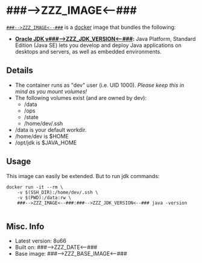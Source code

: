 # ###-->ZZZ_IMAGE<--###  

[`###-->ZZZ_IMAGE<--###`][1] is a [docker][2] image that bundles the following:  
* **[Oracle JDK v###-->ZZZ_JDK_VERSION<--###][3]:** Java Platform, Standard Edition (Java SE) lets you develop and deploy Java applications on desktops and servers, as well as embedded environments.  

## Details
* The container runs as "dev" user (i.e. UID 1000). *Please keep this in mind as you mount volumes!* 
* The following volumes exist (and are owned by dev):  
  - /data
  - /ops
  - /state
  - /home/dev/.ssh
* /data is your default workdir.   
* /home/dev is $HOME  
* /opt/jdk is $JAVA_HOME  

## Usage 
This image can easily be extended.  But to run jdk commands:

````
docker run -it --rm \
	-v $(SSH_DIR):/home/dev/.ssh \
	-v $(PWD):/data:rw \
	###-->ZZZ_IMAGE<--###:###-->ZZZ_JDK_VERSION<--### java -version
		
````

## Misc. Info 
* Latest version: 8u66  
* Built on: ###-->ZZZ_DATE<--###   
* Base image: ###-->ZZZ_BASE_IMAGE<--###   


[1]: https://hub.docker.com/r/###-->ZZZ_IMAGE<--###/   
[2]: https://docker.com 
[3]: http://www.oracle.com/technetwork/java/javase/overview/index.html